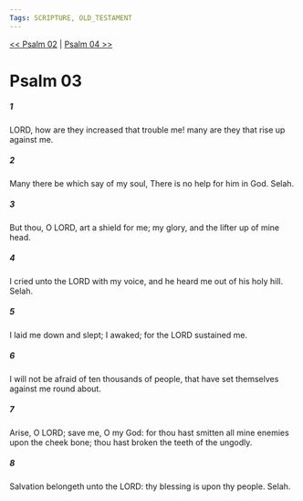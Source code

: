 ```yaml
---
Tags: SCRIPTURE, OLD_TESTAMENT
---
```


[<< Psalm 02](OLD_TESTAMENT/19_Psalms/Psalm_02.md) | [Psalm 04 >>](OLD_TESTAMENT/19_Psalms/Psalm_04.md)

# Psalm 03

##### 1
 LORD, how are they increased that trouble me!  many are they that rise up against me.
##### 2
 Many there be which say of my soul, There is no help for him in God.  Selah.
##### 3
 But thou, O LORD, art a shield for me; my glory, and the lifter up of mine head.
##### 4
 I cried unto the LORD with my voice, and he heard me out of his holy hill.  Selah.
##### 5
 I laid me down and slept; I awaked; for the LORD sustained me.
##### 6
 I will not be afraid of ten thousands of people, that have set themselves against me round about.
##### 7
 Arise, O LORD; save me, O my God: for thou hast smitten all mine enemies upon the cheek bone; thou hast broken the teeth of the ungodly.
##### 8
 Salvation belongeth unto the LORD: thy blessing is upon thy people.  Selah.
